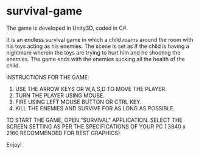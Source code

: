 # survival-game
The game is developed in Unity3D, coded in C#.

It is an endless survival game in which a child roams around the room with his toys acting as his enemies.
The scene is set as if the child is having a nightmare wherein the toys are trying to hurt him and he shooting the enemies.
The game ends with the enemies sucking all the health of the child.

INSTRUCTIONS FOR THE GAME:

1) USE THE ARROW KEYS OR W,A,S,D TO MOVE THE PLAYER.
2) TURN THE PLAYER USING MOUSE.
3) FIRE USING LEFT MOUSE BUTTON OR CTRL KEY.
4) KILL THE ENEMIES AND SURVIVE FOR AS LONG AS POSSIBLE.

TO START THE GAME, OPEN "SURVIVAL" APPLICATION.
SELECT THE SCREEN SETTING AS PER THE SPECIFICATIONS OF YOUR PC ( 3840 x 2160 RECOMMENDED FOR BEST GRAPHICS)

Enjoy!
